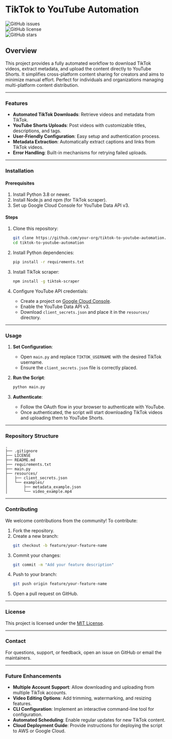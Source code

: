 # TikTok to YouTube Automation

![GitHub issues](https://img.shields.io/github/issues/scottsdevelopment/tiktok-to-youtube-automation)  
![GitHub license](https://img.shields.io/github/license/scottsdevelopment/tiktok-to-youtube-automation)  
![GitHub stars](https://img.shields.io/github/stars/scottsdevelopment/tiktok-to-youtube-automation)

## Overview

This project provides a fully automated workflow to download TikTok videos, extract metadata, and upload the content directly to YouTube Shorts. It simplifies cross-platform content sharing for creators and aims to minimize manual effort. Perfect for individuals and organizations managing multi-platform content distribution.

---

### Features

- **Automated TikTok Downloads**: Retrieve videos and metadata from TikTok.
- **YouTube Shorts Uploads**: Post videos with customizable titles, descriptions, and tags.
- **User-Friendly Configuration**: Easy setup and authentication process.
- **Metadata Extraction**: Automatically extract captions and links from TikTok videos.
- **Error Handling**: Built-in mechanisms for retrying failed uploads.

---

### Installation

#### Prerequisites

1. Install Python 3.8 or newer.
2. Install Node.js and npm (for TikTok scraper).
3. Set up Google Cloud Console for YouTube Data API v3.

#### Steps

1. Clone this repository:
   ```bash
   git clone https://github.com/your-org/tiktok-to-youtube-automation.git
   cd tiktok-to-youtube-automation
   ```

2. Install Python dependencies:
   ```bash
   pip install -r requirements.txt
   ```

3. Install TikTok scraper:
   ```bash
   npm install -g tiktok-scraper
   ```

4. Configure YouTube API credentials:
   - Create a project on [Google Cloud Console](https://console.cloud.google.com/).
   - Enable the YouTube Data API v3.
   - Download `client_secrets.json` and place it in the `resources/` directory.

---

### Usage

1. **Set Configuration**:
   - Open `main.py` and replace `TIKTOK_USERNAME` with the desired TikTok username.
   - Ensure the `client_secrets.json` file is correctly placed.

2. **Run the Script**:
   ```bash
   python main.py
   ```

3. **Authenticate**:
   - Follow the OAuth flow in your browser to authenticate with YouTube.
   - Once authenticated, the script will start downloading TikTok videos and uploading them to YouTube Shorts.

---

### Repository Structure

```
.
├── .gitignore
├── LICENSE
├── README.md
├── requirements.txt
├── main.py
├── resources/
│   ├── client_secrets.json
│   └── examples/
│       ├── metadata_example.json
│       └── video_example.mp4
```

---

### Contributing

We welcome contributions from the community! To contribute:

1. Fork the repository.
2. Create a new branch:
   ```bash
   git checkout -b feature/your-feature-name
   ```
3. Commit your changes:
   ```bash
   git commit -m "Add your feature description"
   ```
4. Push to your branch:
   ```bash
   git push origin feature/your-feature-name
   ```
5. Open a pull request on GitHub.

---

### License

This project is licensed under the [MIT License](LICENSE).

---

### Contact

For questions, support, or feedback, open an issue on GitHub or email the maintainers.

---

### Future Enhancements

- **Multiple Account Support**: Allow downloading and uploading from multiple TikTok accounts.
- **Video Editing Options**: Add trimming, watermarking, and resizing features.
- **CLI Configuration**: Implement an interactive command-line tool for configuration.
- **Automated Scheduling**: Enable regular updates for new TikTok content.
- **Cloud Deployment Guide**: Provide instructions for deploying the script to AWS or Google Cloud.

